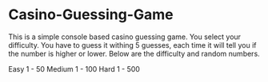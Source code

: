 # Casino-Guessing-Game

This is a simple console based casino guessing game. You select your difficulty. You have to guess it withing 5 guesses, each time it will tell you if the number is higher or lower. Below are the difficulty and random numbers.

Easy  1 - 50
Medium  1 - 100
Hard  1 - 500
